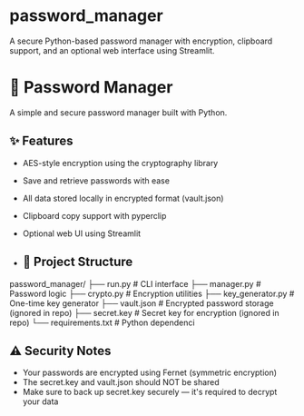# password_manager
A secure Python-based password manager with encryption, clipboard support, and an optional web interface using Streamlit.

# 🔐 Password Manager

A simple and secure password manager built with Python.

## ✨ Features
- AES-style encryption using the cryptography library
- Save and retrieve passwords with ease
- All data stored locally in encrypted format (vault.json)
- Clipboard copy support with pyperclip
- Optional web UI using Streamlit

- ## 📁 Project Structure
password_manager/
├── run.py # CLI interface
├── manager.py # Password logic
├── crypto.py # Encryption utilities
├── key_generator.py # One-time key generator
├── vault.json # Encrypted password storage (ignored in repo)
├── secret.key # Secret key for encryption (ignored in repo)
└── requirements.txt # Python dependenci

## ⚠️ Security Notes
- Your passwords are encrypted using Fernet (symmetric encryption)
- The secret.key and vault.json should NOT be shared
- Make sure to back up secret.key securely — it's required to decrypt your data
